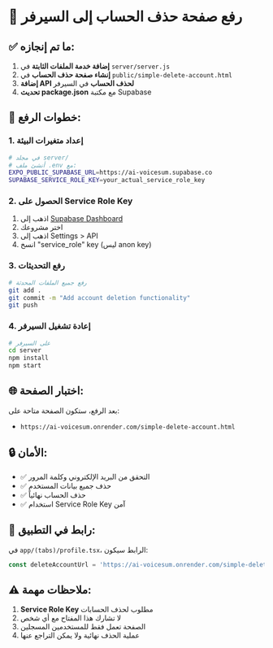 # 🚀 رفع صفحة حذف الحساب إلى السيرفر

## ✅ ما تم إنجازه:

1. **إضافة خدمة الملفات الثابتة** في `server/server.js`
2. **إنشاء صفحة حذف الحساب** في `public/simple-delete-account.html`
3. **إضافة API لحذف الحساب** في السيرفر
4. **تحديث package.json** مع مكتبة Supabase

## 🔧 خطوات الرفع:

### 1. إعداد متغيرات البيئة
```bash
# في مجلد server/
# أنشئ ملف .env مع:
EXPO_PUBLIC_SUPABASE_URL=https://ai-voicesum.supabase.co
SUPABASE_SERVICE_ROLE_KEY=your_actual_service_role_key
```

### 2. الحصول على Service Role Key
1. اذهب إلى [Supabase Dashboard](https://supabase.com/dashboard)
2. اختر مشروعك
3. اذهب إلى Settings > API
4. انسخ "service_role" key (ليس anon key)

### 3. رفع التحديثات
```bash
# رفع جميع الملفات المحدثة
git add .
git commit -m "Add account deletion functionality"
git push
```

### 4. إعادة تشغيل السيرفر
```bash
# على السيرفر
cd server
npm install
npm start
```

## 🌐 اختبار الصفحة:

بعد الرفع، ستكون الصفحة متاحة على:
- `https://ai-voicesum.onrender.com/simple-delete-account.html`

## 🔒 الأمان:

- ✅ التحقق من البريد الإلكتروني وكلمة المرور
- ✅ حذف جميع بيانات المستخدم
- ✅ حذف الحساب نهائياً
- ✅ استخدام Service Role Key آمن

## 📱 رابط في التطبيق:

في `app/(tabs)/profile.tsx`، الرابط سيكون:
```typescript
const deleteAccountUrl = 'https://ai-voicesum.onrender.com/simple-delete-account.html';
```

## ⚠️ ملاحظات مهمة:

1. **Service Role Key** مطلوب لحذف الحسابات
2. لا تشارك هذا المفتاح مع أي شخص
3. الصفحة تعمل فقط للمستخدمين المسجلين
4. عملية الحذف نهائية ولا يمكن التراجع عنها 